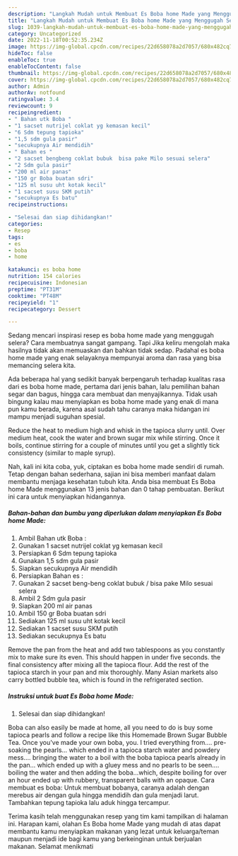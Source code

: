 ```yaml
---
description: "Langkah Mudah untuk Membuat Es Boba home Made yang Menggugah Selera, Buat Buka Puasa Menggugah Selera"
title: "Langkah Mudah untuk Membuat Es Boba home Made yang Menggugah Selera, Buat Buka Puasa Menggugah Selera"
slug: 1039-langkah-mudah-untuk-membuat-es-boba-home-made-yang-menggugah-selera-buat-buka-puasa-menggugah-selera
category: Uncategorized
date: 2022-11-18T00:52:35.234Z
image: https://img-global.cpcdn.com/recipes/22d658078a2d7057/680x482cq70/es-boba-home-made-foto-resep-utama.jpg
hideToc: false
enableToc: true
enableTocContent: false
thumbnail: https://img-global.cpcdn.com/recipes/22d658078a2d7057/680x482cq70/es-boba-home-made-foto-resep-utama.jpg
cover: https://img-global.cpcdn.com/recipes/22d658078a2d7057/680x482cq70/es-boba-home-made-foto-resep-utama.jpg
author: Admin
authorAv: notfound
ratingvalue: 3.4
reviewcount: 9
recipeingredient:
- " Bahan utk Boba "
- "1 sacset nutrijel coklat yg kemasan kecil"
- "6 Sdm tepung tapioka"
- "1,5 sdm gula pasir"
- "secukupnya Air mendidih"
- " Bahan es "
- "2 sacset bengbeng coklat bubuk  bisa pake Milo sesuai selera"
- "2 Sdm gula pasir"
- "200 ml air panas"
- "150 gr Boba buatan sdri"
- "125 ml susu uht kotak kecil"
- "1 sacset susu SKM putih"
- "secukupnya Es batu"
recipeinstructions:

- "Selesai dan siap dihidangkan!"
categories:
- Resep
tags:
- es
- boba
- home

katakunci: es boba home 
nutrition: 154 calories
recipecuisine: Indonesian
preptime: "PT31M"
cooktime: "PT48M"
recipeyield: "1"
recipecategory: Dessert

---
```



Sedang mencari inspirasi resep es boba home made yang menggugah selera? Cara membuatnya sangat gampang. Tapi Jika keliru mengolah maka hasilnya tidak akan memuaskan dan bahkan tidak sedap. Padahal es boba home made yang enak selayaknya mempunyai aroma dan rasa yang bisa memancing selera kita.


Ada beberapa hal yang sedikit banyak berpengaruh terhadap kualitas rasa dari es boba home made, pertama dari jenis bahan, lalu pemilihan bahan segar dan bagus, hingga cara membuat dan menyajikannya. Tidak usah bingung kalau mau menyiapkan es boba home made yang enak di mana pun kamu berada, karena asal sudah tahu caranya maka hidangan ini mampu menjadi suguhan spesial.

Reduce the heat to medium high and whisk in the tapioca slurry until. Over medium heat, cook the water and brown sugar mix while stirring. Once it boils, continue stirring for a couple of minutes until you get a slightly tick consistency (similar to maple syrup).


Nah, kali ini kita coba, yuk, ciptakan es boba home made sendiri di rumah. Tetap dengan bahan sederhana, sajian ini bisa memberi manfaat dalam membantu menjaga kesehatan tubuh kita. Anda bisa membuat Es Boba home Made menggunakan 13 jenis bahan dan 0 tahap pembuatan. Berikut ini cara untuk menyiapkan hidangannya.

<!--inarticleads1-->

##### Bahan-bahan dan bumbu yang diperlukan dalam menyiapkan Es Boba home Made:

1. Ambil  Bahan utk Boba :
1. Gunakan 1 sacset nutrijel coklat yg kemasan kecil
1. Persiapkan 6 Sdm tepung tapioka
1. Gunakan 1,5 sdm gula pasir
1. Siapkan secukupnya Air mendidih
1. Persiapkan  Bahan es :
1. Gunakan 2 sacset beng-beng coklat bubuk / bisa pake Milo sesuai selera
1. Ambil 2 Sdm gula pasir
1. Siapkan 200 ml air panas
1. Ambil 150 gr Boba buatan sdri
1. Sediakan 125 ml susu uht kotak kecil
1. Sediakan 1 sacset susu SKM putih
1. Sediakan secukupnya Es batu


Remove the pan from the heat and add two tablespoons as you constantly mix to make sure its even. This should happen in under five seconds. the final consistency after mixing all the tapioca flour. Add the rest of the tapioca starch in your pan and mix thoroughly. Many Asian markets also carry bottled bubble tea, which is found in the refrigerated section. 

<!--inarticleads2-->

##### Instruksi untuk buat Es Boba home Made:


1. Selesai dan siap dihidangkan!

Boba can also easily be made at home, all you need to do is buy some tapioca pearls and follow a recipe like this Homemade Brown Sugar Bubble Tea. Once you&#39;ve made your own boba, you. I tried everything from…. pre-soaking the pearls… which ended in a tapioca starch water and powdery mess…. bringing the water to a boil with the boba tapioca pearls already in the pan… which ended up with a gluey mess and no pearls to be seen…. boiling the water and then adding the boba…which, despite boiling for over an hour ended up with rubbery, transparent balls with an opaque. Cara membuat es boba: Untuk membuat bobanya, caranya adalah dengan merebus air dengan gula hingga mendidih dan gula menjadi larut. Tambahkan tepung tapioka lalu aduk hingga tercampur. 

Terima kasih telah menggunakan resep yang tim kami tampilkan di halaman ini. Harapan kami, olahan Es Boba home Made yang mudah di atas dapat membantu kamu menyiapkan makanan yang lezat untuk keluarga/teman maupun menjadi ide bagi kamu yang berkeinginan untuk berjualan makanan. Selamat menikmati
